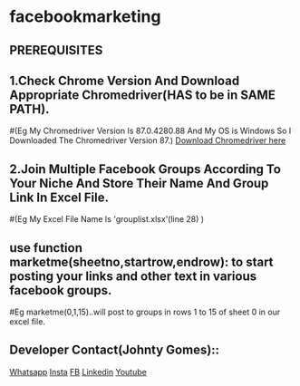 # facebookmarketing
## PREREQUISITES
## 1.Check Chrome Version And Download Appropriate Chromedriver(HAS to be in SAME PATH).
#(Eg My Chromedriver Version Is 87.0.4280.88  And My OS is Windows So I Downloaded The Chromedriver Version 87.)
[Download Chromedriver here](https://chromedriver.chromium.org/downloads)

## 2.Join Multiple Facebook Groups According To Your Niche And Store Their Name And Group Link In Excel File.
#(Eg My Excel File Name Is 'grouplist.xlsx'(line 28) )

## use function marketme(sheetno,startrow,endrow): to start posting your links and other text in various facebook groups.
#Eg marketme(0,1,15)..will post to groups in rows 1 to 15 of sheet 0 in our excel file.

## Developer Contact(Johnty Gomes)::
[Whatsapp](http://api.whatsapp.com/send?phone=+919773211427)
[Insta](http://instagram.com/johntygomes7)
[FB](https://www.facebook.com/guitarical.guy.7/)
[Linkedin](https://www.linkedin.com/in/johnty-g-315946b9/)
[Youtube](https://www.youtube.com/c/GuitaricalMaster/)


